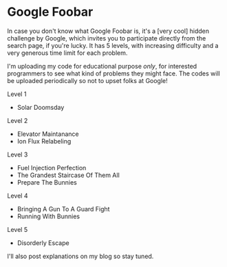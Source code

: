 # Google Foobar

In case you don't know what Google Foobar is, it's a [very cool] hidden challenge by Google, which invites you to participate directly from the search page, if you're lucky. It has 5 levels, with increasing difficulty and a very generous time limit for each problem. 

I'm uploading my code for educational purpose *only*, for interested programmers to see what kind of problems they might face. The codes will be uploaded periodically so not to upset folks at Google!

Level 1
* Solar Doomsday

Level 2
* Elevator Maintanance
* Ion Flux Relabeling

Level 3
* Fuel Injection Perfection
* The Grandest Staircase Of Them All
* Prepare The Bunnies

Level 4
* Bringing A Gun To A Guard Fight
* Running With Bunnies

Level 5
* Disorderly Escape


I'll also post explanations on my blog so stay tuned.
